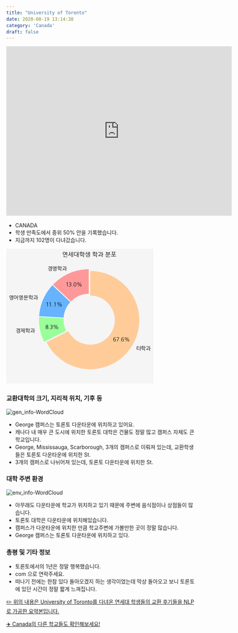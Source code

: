 ```yaml
---
title: "University of Toronto"
date: 2020-08-19 13:14:38
category: 'Canada'
draft: false
---
```


<iframe
width="600"
height="450"
frameborder="0" style="border:0"
src="https://www.google.com/maps/embed/v1/place?key=AIzaSyC9e1AME-pVmWC4hBpFdu5S4dKzyepa3HQ&q=University+of+Toronto&center=43.6628917,-79.39565640000002&zoom=14" allowfullscreen>
</iframe>

* CANADA
* 학생 만족도에서 중위 50% 안을 기록했습니다.
* 지금까지 102명이 다녀갔습니다. 

![department-info](../plots/CA000015.png)
### 교환대학의 크기, 지리적 위치, 기후 등
![gen_info-WordCloud](../univ_wordclouds_okt/gen_info/CA000015_gen_info_okt.png)

* George 캠퍼스는 토론토 다운타운에 위치하고 있어요.
* 캐나다 내 매우 큰 도시에 위치한 토론토 대학은 건물도 정말 많고 캠퍼스 자체도 큰 학교입니다.
* George, Mississauga, Scarborough, 3개의 캠퍼스로 이뤄져 있는데, 교환학생들은 토론토 다운타운에 위치한 St.
* 3개의 캠퍼스로 나뉘어져 있는데, 토론토 다운타운에 위치한 St.


### 대학 주변 환경

![env_info-WordCloud](../univ_wordclouds_okt/env_info/CA000015_env_info_okt.png)

* 아무래도 다운타운에 학교가 위치하고 있기 때문에 주변에 음식점이나 상점들이 많습니다.
* 토론토 대학은 다운타운에 위치해있습니다.
* 캠퍼스가 다운타운에 위치한 만큼 학교주변에 가볼만한 곳이 정말 많습니다.
* George 캠퍼스는 토론토 다운타운에 위치하고 있다.


### 총평 및 기타 정보 
* 토론토에서의 1년은 정말 행복했습니다.
* com 으로 연락주세요.
* 떠나기 전에는 한참 있다 돌아오겠지 하는 생각이었는데 막상 돌아오고 보니 토론토에 있던 시간이 정말 짧게 느껴집니다.


[✏️ 위의 내용은 University of Toronto를 다녀온 연세대 학생들의 교환 후기들을 NLP로 가공한 요약본입니다.](http://oia.yonsei.ac.kr/partner/expReport.asp?ucode=CA000015&bgbn=A)

[✈️ Canada의 다른 학교들도 확인해보세요!](https://yonsei-exchange.netlify.app/?category=Canada)
